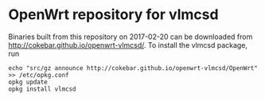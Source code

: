 OpenWrt repository for vlmcsd
========
Binaries built from this repository on 2017-02-20 can be downloaded from http://cokebar.github.io/openwrt-vlmcsd/.
To install the vlmcsd package, run
```
echo "src/gz announce http://cokebar.github.io/openwrt-vlmcsd/OpenWrt" >> /etc/opkg.conf
opkg update
opkg install vlmcsd
```
